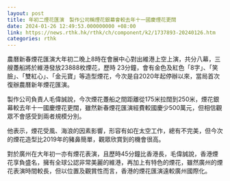 ```yaml
---
layout: post
title: 年初二煙花匯演　製作公司稱煙花銀幕會較去年十一國慶煙花更闊
date: 2024-01-26 12:49:53.000000000 +08:00
link: https://news.rthk.hk/rthk/ch/component/k2/1737893-20240126.htm
categories: rthk
---
```


農曆新春煙花匯演大年初二晚上8時在會展中心對出維港上空上演，共分八幕，三艘躉船將於維港發放23888枚煙花，歷時 23分鐘，會有金色及紅色「8字」、「笑臉」、「雙紅心」、「金元寶」等造型煙花，今次是自2020年起停辦以來，當局首次復辦農曆新年煙花匯演。

製作公司負責人毛偉誠說，今次煙花躉船之間距離從175米拉闊到250米，煙花銀幕較去年十一國慶煙花更闊，雖然新春煙花匯演經費較國慶少500萬元，但相信觀眾不會感受到兩者規模分別。

他表示，煙花受風、海浪的因素影響，形容有如在太空工作，總有不完美，但今次的煙花造型比2019年的豬鼻簡單，觀眾欣賞到的機會很高。

對於廣州在大年初一亦有煙花表演，且歷時45分鐘比香港長，毛偉誠說，香港煙花享負盛名，擁有全球公認非常美麗的維港，再加上有特色的煙花，雖然廣州的煙花表演時間較長，但以位置及觀賞性而言，香港的煙花匯演遠較廣州國際化。
